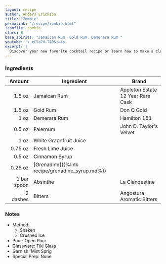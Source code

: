 ```yaml
---
layout: recipe
author: Anders Erickson
title: "Zombie"
permalink: "/recipe/zombie.html"
iconfile: zombie
stars: 0
base_spirits: "Jamaican Rum, Gold Rum, Demerara Rum "
youtube: '\_eCla7H-TA0&t=4s'
excerpt: |
  Discover your new favorite cocktail recipe or learn how to make a classic drink—like the Old Fashioned, mojito, or White Russian—right at home.
---
```


### Ingredients

|      Amount | Ingredient                                      | Brand                             |
| ----------: | ----------------------------------------------- | --------------------------------- |
|      1.5 oz | Jamaican Rum                                    | Appleton Estate 12 Year Rare Cask |
|      1.5 oz | Gold Rum                                        | Don Q Gold                        |
|        1 oz | Demerara Rum                                    | Hamilton 151                      |
|      0.5 oz | Falernum                                        | John D. Taylor's Velvet           |
|        1 oz | White Grapefruit Juice                          |
|     0.75 oz | Fresh Lime Juice                                |
|      0.5 oz | Cinnamon Syrup                                  |
|     0.25 oz | [Grenadine]({%link recipe/grenadine_syrup.md%}) |
| 1 bar spoon | Absinthe                                        | La Clandestine                    |
|    2 dashes | Bitters                                         | Angostura Aromatic Bitters        |

### Notes

- Method:
  - Shaken
  - Crushed Ice
- Pour: Open Pour
- Glassware: Tiki Glass
- Garnish: Mint Sprig
- Special Prep: None
